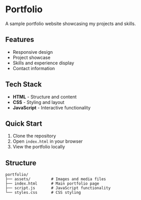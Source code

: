 # Portfolio

A sample portfolio website showcasing my projects and skills.

## Features

- Responsive design
- Project showcase
- Skills and experience display
- Contact information

## Tech Stack

- **HTML** - Structure and content
- **CSS** - Styling and layout
- **JavaScript** - Interactive functionality

## Quick Start

1. Clone the repository
2. Open `index.html` in your browser
3. View the portfolio locally

## Structure

```
portfolio/
├── assets/         # Images and media files
├── index.html      # Main portfolio page
├── script.js       # JavaScript functionality
└── styles.css      # CSS styling
```
